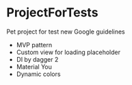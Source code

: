 # ProjectForTests
 Pet project for test new Google guidelines
- MVP pattern
- Custom view for loading placeholder
- DI by dagger 2
- Material You
- Dynamic colors
